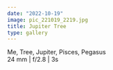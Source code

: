 ```yaml
---
date: "2022-10-19"
image: pic_221019_2219.jpg
title: Jupiter Tree
type: gallery
---
```


Me, Tree, Jupiter, Pisces, Pegasus  
24 mm | f/2.8 | 3s